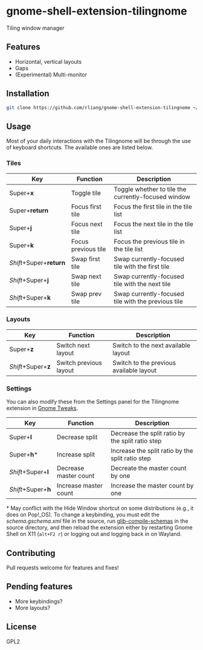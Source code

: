 # gnome-shell-extension-tilingnome

Tiling window manager

## Features

* Horizontal, vertical layouts
* Gaps
* (Experimental) Multi-monitor

## Installation

```sh
git clone https://github.com/rliang/gnome-shell-extension-tilingnome ~/.local/share/gnome-shell/extensions/tilingnome@rliang.github.com
```

## Usage

Most of your daily interactions with the Tilingnome will be through the use of keyboard shortcuts. The available ones are listed below.

### Tiles

| Key                      | Function            | Description                                         |
| ------------------------ | ------------------- | --------------------------------------------------- |
| Super+__x__              | Toggle tile         | Toggle whether to tile the currently-focused window |
| Super+__return__         | Focus first tile    | Focus the first tile in the tile list               |
| Super+__j__              | Focus next tile     | Focus the next tile in the tile list                |
| Super+__k__              | Focus previous tile | Focus the previous tile in the tile list            |
| _Shift_+Super+__return__ | Swap first tile     | Swap currently-focused tile with the first tile     |
| _Shift_+Super+__j__      | Swap next tile      | Swap currently-focused tile with the next tile      |
| _Shift_+Super+__k__      | Swap prev tile      | Swap currently-focused tile with the previous tile  |

### Layouts

| Key                      | Function               | Description                                         |
| ------------------------ | ---------------------- | --------------------------------------------------- |
| Super+__z__              | Switch next layout     | Switch to the next available layout                 |
| _Shift_+Super+__z__      | Switch previous layout | Switch to the previous available layout             |

### Settings

You can also modify these from the Settings panel for the Tilingnome extension in [Gnome Tweaks](https://wiki.gnome.org/Apps/Tweaks).

| Key                      | Function               | Description                                         |
| ------------------------ | ---------------------- | --------------------------------------------------- |
| Super+__l__              | Decrease split         | Decrease the split ratio by the split ratio step    |
| Super+__h__\*            | Increase split         | Increase the split ratio by the split ratio step    |
| _Shift_+Super+__l__      | Decrease master count  | Decreate the master count by one                    |
| _Shift_+Super+__h__      | Increase master count  | Increase the master count by one                    |

\* May conflict with the Hide Window shortcut on some distributions (e.g., it does on Pop!_OS). To change a keybinding, you must edit the _schema.gschema.xml_ file in the source, run [glib-compile-schemas](https://developer.gnome.org/gio/stable/glib-compile-schemas.html) in the source directory, and then reload the extension either by restarting Gnome Shell on X11 (`alt+F2 r`) or logging out and logging back in on Wayland.

## Contributing

Pull requests welcome for features and fixes!

## Pending features

* More keybindings?
* More layouts?

## License

GPL2
